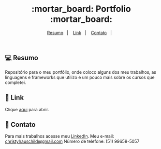 <h1 align="center">
  :mortar_board: Portfolio :mortar_board:
</h1>

<p align="center">
<a href="#-projeto">Resumo</a>&nbsp;&nbsp;&nbsp;|&nbsp;&nbsp;&nbsp;
  <a href="#rocket-tecnologias">Link</a>&nbsp;&nbsp;&nbsp;|&nbsp;&nbsp;&nbsp;  
  <a href="#-layout">Contato</a>&nbsp;&nbsp;&nbsp;|&nbsp;&nbsp;&nbsp;
</p>

<br>

## 💻 Resumo

Repositório para o meu portfólio, onde coloco alguns dos meu trabalhos, as linguagens e frameworks que utilizo e um pouco mais sobre os cursos que completei.


## :rocket: Link

Clique [aqui](https://christyschott.github.io/portfolio.github.io/) para abrir.

## 🎨 Contato

Para mais trabalhos acesse meu [LinkedIn](https://www.linkedin.com/in/christy-hauschild-0757431a4/). 
Meu e-mail: christyhauschild@gmail.com
Número de telefone: (51) 99658-5057


